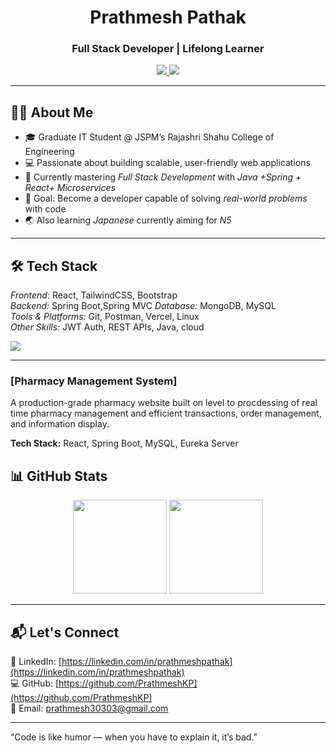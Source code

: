 <h1 align="center">Prathmesh Pathak</h1>
<h3 align="center">Full Stack Developer | Lifelong Learner</h3>

<p align="center">
  <a href="https://linkedin.com/in/prathmeshpathak">
    <img src="https://img.shields.io/badge/LinkedIn-PrathmeshPathak-blue?style=for-the-badge&logo=linkedin" />
  </a>
  <a href="https://github.com/PrathmeshKP">
    <img src="https://img.shields.io/badge/GitHub-PrathmeshKP-black?style=for-the-badge&logo=github" />
  </a>
</p>

---

## 👨‍💻 About Me  
- 🎓 Graduate IT Student @ JSPM’s Rajashri Shahu College of Engineering  
- 💻 Passionate about building scalable, user-friendly web applications  
- 🌱 Currently mastering *Full Stack Development* with *Java +Spring + React+ Microservices*  
- 🎯 Goal: Become a developer capable of solving *real-world problems* with code  
- 🌏 Also learning *Japanese* currently aiming for *N5*  

---

## 🛠 Tech Stack  
*Frontend:* React, TailwindCSS, Bootstrap  
*Backend:* Spring Boot,Spring MVC
*Database:* MongoDB, MySQL  
*Tools & Platforms:* Git, Postman, Vercel, Linux  
*Other Skills:* JWT Auth, REST APIs, Java, cloud

<p align="left">
<img src="https://skillicons.dev/icons?i=react,tailwindcss,bootstrap,spring,mongodb,mysql,java,cpp,git,postman" />


</p>

---


### [Pharmacy Management System] 
A production-grade pharmacy website built on level to procdessing of real time pharmacy management and efficient transactions, order management, and information display.  

**Tech Stack:** React, Spring Boot, MySQL, Eureka Server


## 📊 GitHub Stats  
<p align="center">
  <img src="https://github-readme-stats.vercel.app/api?username=PrathmeshKP&show_icons=true&theme=react" height="150" />
  <img src="https://github-readme-stats.vercel.app/api/top-langs/?username=PrathmeshKP&layout=compact&theme=react" height="150" />
</p>

---

## 📬 Let's Connect  
💼 LinkedIn: [https://linkedin.com/in/prathmeshpathak](https://linkedin.com/in/prathmeshpathak)  
💻 GitHub: [https://github.com/PrathmeshKP](https://github.com/PrathmeshKP)  
📧 Email: prathmesh30303@gmail.com

---
 “Code is like humor — when you have to explain it, it’s bad.”
